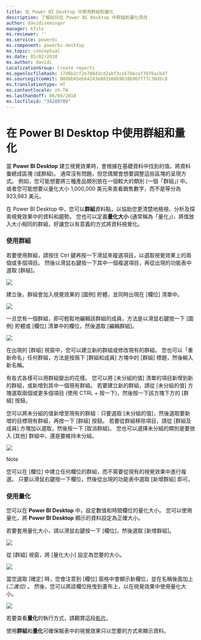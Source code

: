 ```yaml
---
title: 在 Power BI Desktop 中使用群組和量化
description: 了解如何在 Power BI Desktop 中群組和量化項目
author: davidiseminger
manager: kfile
ms.reviewer: ''
ms.service: powerbi
ms.component: powerbi-desktop
ms.topic: conceptual
ms.date: 05/02/2018
ms.author: davidi
LocalizationGroup: Create reports
ms.openlocfilehash: 17d6b2cf2e70843cd2abf3ceb7b6cef76f6acb47
ms.sourcegitcommit: 80d6b45eb84243e801b60b9038b9bff77c30d5c8
ms.translationtype: HT
ms.contentlocale: zh-TW
ms.lasthandoff: 06/04/2018
ms.locfileid: "34289709"
---
```

# <a name="use-grouping-and-binning-in-power-bi-desktop"></a>在 Power BI Desktop 中使用群組和量化
當 **Power BI Desktop** 建立視覺效果時，會根據在基礎資料中找到的值，將資料彙總成區塊 (或群組)。 通常沒有問題，但您偶爾會想要調整這些區塊的呈現方式。 例如，您可能想要將三種產品類別放在一個較大的類別 (一個「群組」) 中。 或者您可能想要以量化大小 1,000,000 美元來查看銷售數字，而不是等分為 923,983 美元。

在 Power BI Desktop 中，您可以**群組**資料點，以協助您更清楚地檢視、分析及探索視覺效果中的資料和趨勢。 您也可以定義**量化大小** (通常稱為「量化」)，將值放入大小相同的群組，好讓您以有意義的方式將資料視覺化。

### <a name="using-grouping"></a>使用群組
若要使用群組，請按住 Ctrl 鍵再按一下滑鼠來複選項目，以選取視覺效果上的兩個或多個項目。 然後以滑鼠右鍵按一下其中一個複選項目，再從出現的功能表中選取 [群組]。

![](media/desktop-grouping-and-binning/grouping-binning_1.png)

建立後，群組會加入視覺效果的 [圖例] 貯體，並同時出現在 [欄位] 清單中。

![](media/desktop-grouping-and-binning/grouping-binning_2.png)

一旦您有一個群組，即可輕鬆地編輯該群組的成員，方法是以滑鼠右鍵按一下 [圖例] 貯體或 [欄位] 清單中的欄位，然後選取 [編輯群組]。

![](media/desktop-grouping-and-binning/grouping-binning_3.png)

在出現的 [群組] 視窗中，您可以建立新的群組或修改現有的群組。 您也可以「重新命名」任何群組，方法是按兩下 [群組和成員] 方塊中的 [群組] 標題，然後輸入新名稱。

有各式各樣可以用群組變出的花樣。 您可以將 [未分組的值] 清單的項目新增到新的群組，或新增到其中一個現有群組。 若要建立新的群組，請從 [未分組的值] 方塊選取兩個或更多個項目 (使用 CTRL + 按一下)，然後按一下該方塊下方的 [群組] 按鈕。

您可以將未分組的值新增至現有的群組︰只要選取 [未分組的值]，然後選取要新增的目標現有群組，再按一下 [群組] 按鈕。 若要從群組移除項目，請從 [群組及成員] 方塊加以選取，然後按一下 [取消群組]。 您也可以選擇未分組的類別是要放入 [其他] 群組中，還是要維持未分組。

![](media/desktop-grouping-and-binning/grouping-binning_4.png)

> [!NOTE]
> 您可以在 [欄位] 中建立任何欄位的群組，而不需要從現有的視覺效果中進行複選。 只要以滑鼠右鍵按一下欄位，然後從出現的功能表中選取 [新增群組] 即可。
> 
> 

### <a name="using-binning"></a>使用量化
您可以在 **Power BI Desktop** 中，設定數值和時間欄位的量化大小。 您可以使用量化，將 **Power BI Desktop** 顯示的資料設定為正確大小。

若要套用量化大小，請以滑鼠右鍵按一下 [欄位]，然後選取 [新增群組]。

![](media/desktop-grouping-and-binning/grouping-binning_5.png)

從 [群組] 視窗，將 [量化大小] 設定為您要的大小。

![](media/desktop-grouping-and-binning/grouping-binning_6.png)

當您選取 [確定] 時，您會注意到 [欄位] 窗格中會顯示新欄位，並在名稱後面加上 *(二進位)* 。 然後，您可以將該欄位拖曳到畫布上，以在視覺效果中使用量化大小。

![](media/desktop-grouping-and-binning/grouping-binning_7.png)

若要查看**量化**的執行方式，請觀賞這段[影片](https://www.youtube.com/watch?v=BRvdZSfO0DY)。

使用**群組**和**量化**可確保報表中的視覺效果只以您要的方式來顯示資料。

